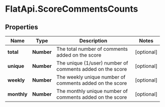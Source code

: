 # FlatApi.ScoreCommentsCounts

## Properties
Name | Type | Description | Notes
------------ | ------------- | ------------- | -------------
**total** | **Number** | The total number of comments added on the score | [optional] 
**unique** | **Number** | The unique (1/user) number of comments added on the score | [optional] 
**weekly** | **Number** | The weekly unique number of comments added on the score | [optional] 
**monthly** | **Number** | The monthly unique number of comments added on the score | [optional] 


